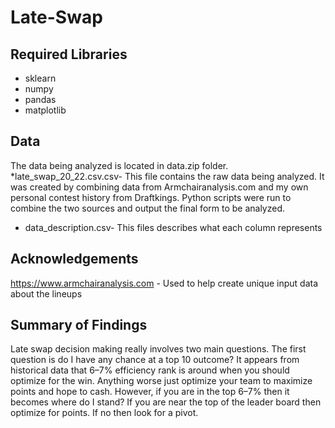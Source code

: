 # Late-Swap


## Required Libraries
* sklearn
* numpy
* pandas
* matplotlib

## Data
The data being analyzed is located in data.zip folder.  
*late_swap_20_22.csv.csv- This file contains the raw data being analyzed.  It was created by combining data from 
Armchairanalysis.com and my own personal contest history from Draftkings.  Python scripts were run to combine the two sources 
and output the final form to be analyzed.
* data_description.csv- This files describes what each column represents

## Acknowledgements
https://www.armchairanalysis.com - Used to help create unique input data about the lineups

## Summary of Findings
Late swap decision making really involves two main questions. The first question is do I have any chance at a top 10 outcome? It appears from historical data that 6–7% efficiency rank is around when you should optimize for the win. Anything worse just optimize your team to maximize points and hope to cash. However, if you are in the top 6–7% then it becomes where do I stand? If you are near the top of the leader board then optimize for points. If no then look for a pivot.
